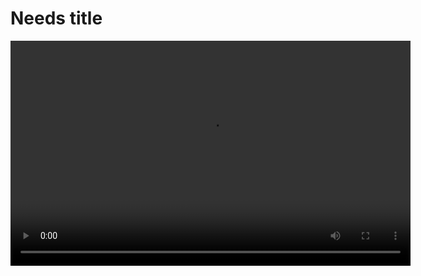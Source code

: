 # Needs title 
<video controls width="640" height="360">
  <source src="videos/presentation.mp4" type="video/mp4">
  Your browser does not support the video tag.
</video>
